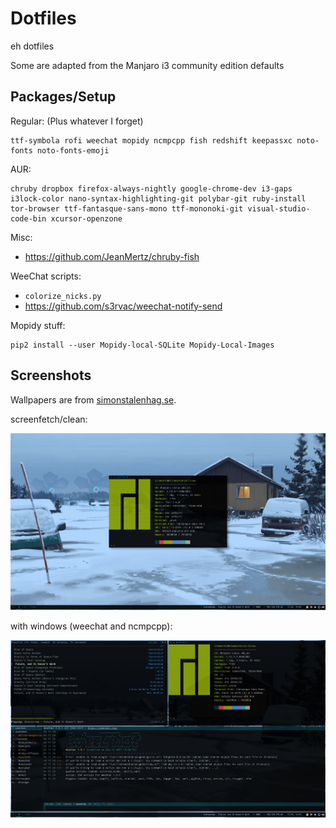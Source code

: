 # Dotfiles

eh dotfiles

Some are adapted from the Manjaro i3 community edition defaults

## Packages/Setup

Regular: (Plus whatever I forget)

```
ttf-symbola rofi weechat mopidy ncmpcpp fish redshift keepassxc noto-fonts noto-fonts-emoji
```

AUR:

```
chruby dropbox firefox-always-nightly google-chrome-dev i3-gaps i3lock-color nano-syntax-highlighting-git polybar-git ruby-install tor-browser ttf-fantasque-sans-mono ttf-mononoki-git visual-studio-code-bin xcursor-openzone
```

Misc:

 - https://github.com/JeanMertz/chruby-fish

WeeChat scripts:

 - `colorize_nicks.py`
 - https://github.com/s3rvac/weechat-notify-send

Mopidy stuff:

```
pip2 install --user Mopidy-local-SQLite Mopidy-Local-Images
```

## Screenshots

Wallpapers are from [simonstalenhag.se](http://simonstalenhag.se/).

screenfetch/clean:

![clean desktop screenshot with screenfetch](screenshots/1.jpg?raw=true)

with windows (weechat and ncmpcpp):

![desktop screenshots with some windows](screenshots/2.jpg?raw=true)
